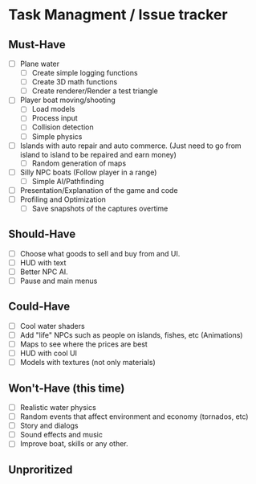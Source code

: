 # Task Managment / Issue tracker
## Must-Have
- [ ] Plane water
    - [ ] Create simple logging functions
    - [ ] Create 3D math functions
    - [ ] Create renderer/Render a test triangle
- [ ] Player boat moving/shooting
    - [ ] Load models
    - [ ] Process input
    - [ ] Collision detection
    - [ ] Simple physics 
- [ ] Islands with auto repair and auto commerce. (Just need to go from island to island to be repaired and earn money)
    - [ ] Random generation of maps
- [ ] Silly NPC boats (Follow player in a range)
    - [ ] Simple AI/Pathfinding

- [ ] Presentation/Explanation of the game and code
- [ ] Profiling and Optimization
    - [ ] Save snapshots of the captures overtime

## Should-Have
- [ ] Choose what goods to sell and buy from and UI. 
- [ ] HUD with text
- [ ] Better NPC AI.
- [ ] Pause and main menus

## Could-Have
- [ ] Cool water shaders
- [ ] Add "life" NPCs such as people on islands, fishes, etc (Animations)
- [ ] Maps to see where the prices are best
- [ ] HUD with cool UI
- [ ] Models with textures (not only materials)

## Won't-Have (this time)
- [ ] Realistic water physics
- [ ] Random events that affect environment and economy (tornados, etc)
- [ ] Story and dialogs
- [ ] Sound effects and music
- [ ] Improve boat, skills or any other.

## Unproritized